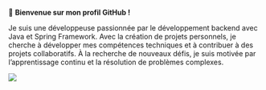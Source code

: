 👋 **Bienvenue sur mon profil GitHub !**

Je suis une développeuse passionnée par le développement backend avec Java et Spring Framework. Avec la création de projets personnels, je cherche à développer mes compétences techniques et à contribuer à des projets collaboratifs.
À la recherche de nouveaux défis, je suis motivée par l’apprentissage continu et la résolution de problèmes complexes.

 <a href="https://www.linkedin.com/in/miriafassarella/" target="_blank"> <img src="https://img.shields.io/badge/LinkedIn-0077B5?style=for-the-badge&logo=linkedin&logoColor=white"/> </a>
 

<!--
**miriafassarella/miriafassarella** is a ✨ _special_ ✨ repository because its `README.md` (this file) appears on your GitHub profile.

### Contacts :
<div>
<a href="https://www.linkedin.com/in/miriafassarella/" target="_blank"><img loading="lazy" src="https://img.shields.io/badge/-LinkedIn-%230077B5?style=for-the-badge&logo=linkedin&logoColor=white" target="_blank"></a>   
</div>

Here are some ideas to get you started:

- 🔭 I’m currently working on ...
- 🌱 I’m currently learning ...
- 👯 I’m looking to collaborate on ...
- 🤔 I’m looking for help with ...
- 💬 Ask me about ...
- 📫 How to reach me: ...
- 😄 Pronouns: ...
- ⚡ Fun fact: ...
-->
